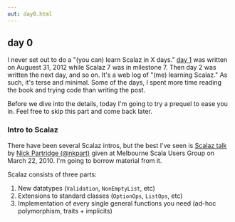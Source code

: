 ```yaml
---
out: day0.html
---
```


  [day1]: http://eed3si9n.com/learning-scalaz-day1

day 0
-----

I never set out to do a "(you can) learn Scalaz in X days." [day 1][day1] was written on Auguest 31, 2012 while Scalaz 7 was in milestone 7. Then day 2 was written the next day, and so on. It's a web log of "(me) learning Scalaz." As such, it's terse and minimal. Some of the days, I spent more time reading the book and trying code than writing the post.

Before we dive into the details, today I'm going to try a prequel to ease you in. Feel free to skip this part and come back later.

### Intro to Scalaz

There have been several Scalaz intros, but the best I've seen is [Scalaz talk](http://vimeo.com/10482466) by [Nick Partridge (@nkpart)](https://twitter.com/nkpart) given at Melbourne Scala Users Group on March 22, 2010. I'm going to borrow material from it.

Scalaz consists of three parts:

1. New datatypes (`Validation`, `NonEmptyList`, etc)
2. Extensions to standard classes (`OptionOps`, `ListOps`, etc)
3. Implementation of every single general functions you need (ad-hoc polymorphism, traits + implicits)
